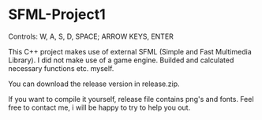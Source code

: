 # SFML-Project1
Controls: W, A, S, D, SPACE; ARROW KEYS, ENTER

This C++ project makes use of external SFML (Simple and Fast Multimedia Library). I did not make use of a game engine. Builded and calculated necessary functions etc. myself.

You can download the release version in release.zip.

If you want to compile it yourself, release file contains png's and fonts. 
Feel free to contact me, i will be happy to try to help you out.
